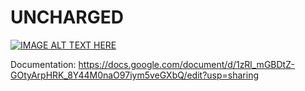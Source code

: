 # UNCHARGED

[![IMAGE ALT TEXT HERE](http://img.youtube.com/vi/FTRWUzv95Wg/0.jpg)](http://www.youtube.com/watch?v=FTRWUzv95Wg)

Documentation: https://docs.google.com/document/d/1zRl_mGBDtZ-GOtyArpHRK_8Y44M0naO97iym5veGXbQ/edit?usp=sharing

